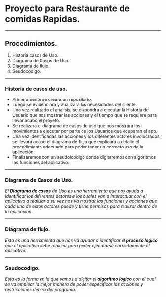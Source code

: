 # Proyecto para Restaurante de comidas Rapidas.

---

## Procedimientos.

1. Historia casos de Uso.
2. Diagrama de Casos de Uso.
3. Diagrama de flujo.
4. Seudocodigo.

---

### Historia de casos de uso.
- Primeramente se creara un repositorio.
- Luego se evidenciara y analizara las necesidades del cliente.
- Una vez realizado el analisis, se dispondra a ejecutar la Historia de Usuario que nos mostrar las acciones y el tiempo que se requiere para llevar acabo el proyeto.
- Se realizara el diagrama de casos de uso que nos mostrara los movimientos a ejecutar por parte de los Usuarios que ocuparan el app.
- Una vez identificadas las acciones y los diferentes actores involucrados, se llevara acabo el diagrama de flujo que explicara a detalle el procedimiento adecuado para poder tener un correcto uso de la aplicación.
- Finalizaremos con un seudoicodigo donde digitaremos con algoritmos las funciones del aplicativo.

---

### Diagrama de Casos de Uso.
*El **Diagrama de casos** de Uso es una herramienta que nos ayuda a identificar los diferentes actoresw los cuales van a interactuar con el aplicativo a realizar a su vez nos va mostrar las funciones y acciones que cada uno de estos actores puede y tiene permisos para realizar dentro de la aplicación.*

---

### Diagrama de flujo.
*Esta es una herramienta que nos va ayudar a identificar el **proceso logico** que el aplicativo debe realizar para poder ejecutarse correctamente el aplicativo.*

---

### Seudocodigo.

*Esta es la forma en la que vamos a digitar el **algoritmo logico** con el cual se va emplear la mejor manera de poder especificar las acciones y restricciones dentro del programa.*